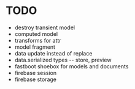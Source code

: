 # TODO

* destroy transient model
* computed model
* transforms for attr
* model fragment
* data update instead of replace
* data.serialized types -- store, preview
* fastboot shoebox for models and documents
* firebase session
* firebase storage
